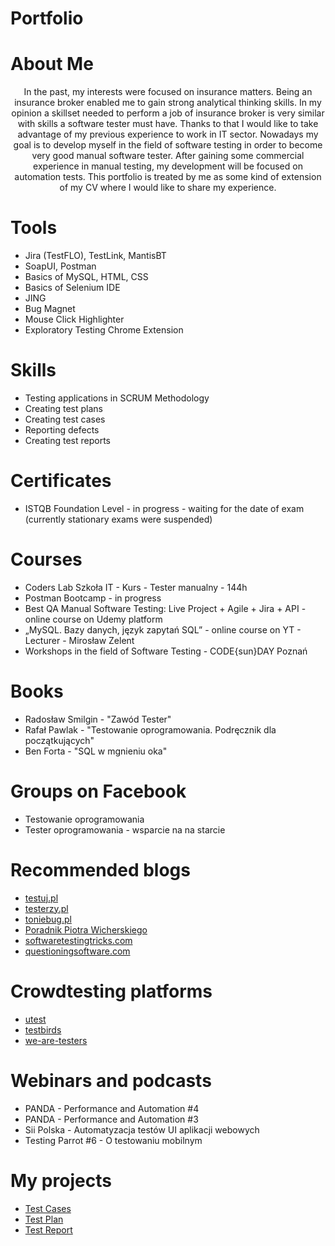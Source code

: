 # Portfolio

# About Me
<div align="center">In the past, my interests were focused on insurance matters. Being an insurance broker enabled me to gain strong analytical thinking skills. In my opinion a skillset needed to perform a job of insurance broker is very similar with skills a software tester must have. Thanks to that I would like to take advantage of my previous experience to work in IT sector. Nowadays my goal is to develop myself in the field of software testing in order to become very good manual software tester. After gaining some commercial experience in manual testing, my development will be focused on automation tests. 
This portfolio is treated by me as some kind of extension of my CV where I would like to share my experience.</div>

# Tools
* Jira (TestFLO), TestLink, MantisBT
* SoapUI, Postman
* Basics of MySQL, HTML, CSS
* Basics of Selenium IDE
* JING 
* Bug Magnet
* Mouse Click Highlighter
* Exploratory Testing Chrome Extension

# Skills
* Testing applications in SCRUM Methodology
*	Creating test plans
*	Creating test cases 
*	Reporting defects
*	Creating test reports

# Certificates
* ISTQB Foundation Level - in progress - waiting for the date of exam (currently stationary exams were suspended)

# Courses
* Coders Lab Szkoła IT - Kurs - Tester manualny - 144h
* Postman Bootcamp - in progress
* Best QA Manual Software Testing: Live Project + Agile + Jira + API - online course on Udemy platform
* „MySQL. Bazy danych, język zapytań SQL” - online course on YT - Lecturer - Mirosław Zelent
* Workshops in the field of Software Testing - CODE{sun}DAY Poznań  

# Books
* Radosław Smilgin - "Zawód Tester"
* Rafał Pawlak - "Testowanie oprogramowania. Podręcznik dla początkujących"
* Ben Forta - "SQL w mgnieniu oka"

# Groups on Facebook
* Testowanie oprogramowania
* Tester oprogramowania - wsparcie na na starcie

# Recommended blogs
* [testuj.pl](https://testuj.pl)
* [testerzy.pl](https://testerzy.pl)
* [toniebug.pl](https://toniebug.pl)
* [Poradnik Piotra Wicherskiego](https://pwicherski.gitbook.io)
* [softwaretestingtricks.com](https://softwaretestingtricks.com)
* [questioningsoftware.com](https://questioningsoftware.com)

# Crowdtesting platforms
* [utest](https://utest.com)
* [testbirds](https://testbirds.com)
* [we-are-testers](https://we-are-testers.com)

# Webinars and podcasts
* PANDA - Performance and Automation #4
* PANDA - Performance and Automation #3
* Sii Polska - Automatyzacja testów UI aplikacji webowych
* Testing Parrot #6 - O testowaniu mobilnym 

# My projects
* [Test Cases]()
* [Test Plan]()
* [Test Report]()


